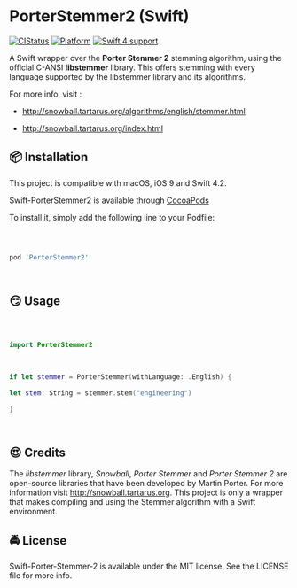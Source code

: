 # PorterStemmer2 (Swift)

  

[![CIStatus](https://img.shields.io/travis/scaraux/Swift-Porter-Stemmer-2.svg?style=flat)](https://travis-ci.org/scaraux/Swift-Porter-Stemmer-2)
[![Platform](https://img.shields.io/cocoapods/p/PorterStemmer2.svg?style=flat)](https://cocoapods.org/pods/PorterStemmer2)
[![Swift 4 support](https://img.shields.io/badge/Swift-4-orange.svg?style=flat)](https://cocoapods.org/pods/PorterStemmer2)

  

A Swift wrapper over the **Porter Stemmer 2** stemming algorithm, using the official C-ANSI **libstemmer** library. This offers stemming with every language supported by the libstemmer library and its algorithms.

  

  

For more info, visit :

  

  

- http://snowball.tartarus.org/algorithms/english/stemmer.html

- http://snowball.tartarus.org/index.html

  

## 📦 Installation

  

  

This project is compatible with macOS, iOS 9 and Swift 4.2.

  

Swift-PorterStemmer2 is available through [CocoaPods](https://cocoapods.org)

  

  

To install it, simply add the following line to your Podfile:

  

  

```ruby

  

pod 'PorterStemmer2'

  

```

  

  

## 😏 Usage

  

  

```swift

  

import PorterStemmer2

  

if let stemmer = PorterStemmer(withLanguage: .English) {

let stem: String = stemmer.stem("engineering")

}

  

```

  

  

## :heart_eyes: Credits

  

The *libstemmer* library, *Snowball*, *Porter Stemmer* and *Porter Stemmer 2* are open-source libraries that have been developed by Martin Porter. For more information visit http://snowball.tartarus.org. This project is only a wrapper that makes compiling and using the Stemmer algorithm with a Swift environment.

  

  

## 🚔 License

  

  

Swift-Porter-Stemmer-2 is available under the MIT license. See the LICENSE file for more info.